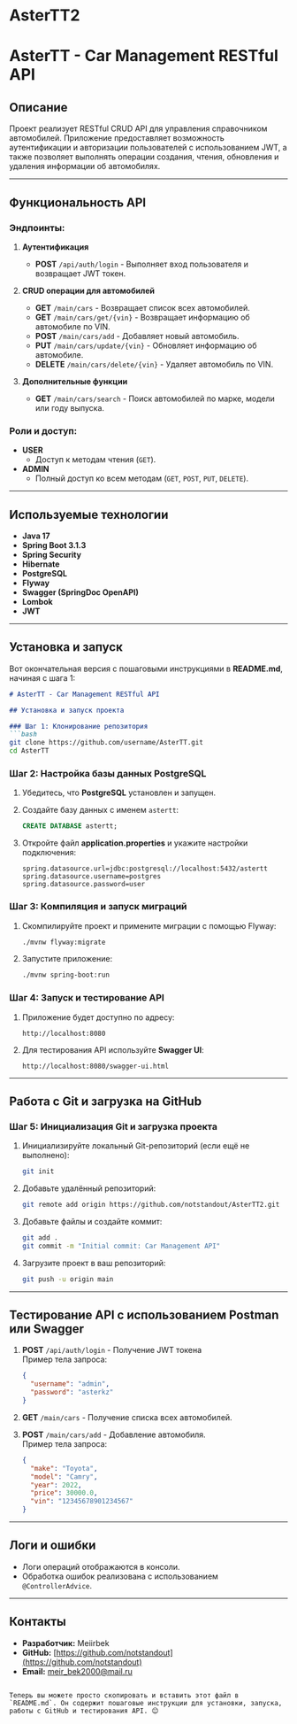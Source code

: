 # AsterTT2

# AsterTT - Car Management RESTful API

## Описание
Проект реализует RESTful CRUD API для управления справочником автомобилей. Приложение предоставляет возможность аутентификации и авторизации пользователей с использованием JWT, а также позволяет выполнять операции создания, чтения, обновления и удаления информации об автомобилях.

---

## Функциональность API

### Эндпоинты:
1. **Аутентификация**
    - **POST** `/api/auth/login` - Выполняет вход пользователя и возвращает JWT токен.

2. **CRUD операции для автомобилей**
    - **GET** `/main/cars` - Возвращает список всех автомобилей.
    - **GET** `/main/cars/get/{vin}` - Возвращает информацию об автомобиле по VIN.
    - **POST** `/main/cars/add` - Добавляет новый автомобиль.
    - **PUT** `/main/cars/update/{vin}` - Обновляет информацию об автомобиле.
    - **DELETE** `/main/cars/delete/{vin}` - Удаляет автомобиль по VIN.

3. **Дополнительные функции**
    - **GET** `/main/cars/search` - Поиск автомобилей по марке, модели или году выпуска.

### Роли и доступ:
- **USER**
    - Доступ к методам чтения (`GET`).
- **ADMIN**
    - Полный доступ ко всем методам (`GET`, `POST`, `PUT`, `DELETE`).

---

## Используемые технологии
- **Java 17**
- **Spring Boot 3.1.3**
- **Spring Security**
- **Hibernate**
- **PostgreSQL**
- **Flyway**
- **Swagger (SpringDoc OpenAPI)**
- **Lombok**
- **JWT**

---

## Установка и запуск

Вот окончательная версия с пошаговыми инструкциями в **README.md**, начиная с шага 1:

```markdown
# AsterTT - Car Management RESTful API

## Установка и запуск проекта

### Шаг 1: Клонирование репозитория
```bash
git clone https://github.com/username/AsterTT.git
cd AsterTT
```

### Шаг 2: Настройка базы данных PostgreSQL
1. Убедитесь, что **PostgreSQL** установлен и запущен.
2. Создайте базу данных с именем `astertt`:
   ```sql
   CREATE DATABASE astertt;
   ```

3. Откройте файл **application.properties** и укажите настройки подключения:
   ```properties
   spring.datasource.url=jdbc:postgresql://localhost:5432/astertt
   spring.datasource.username=postgres
   spring.datasource.password=user
   ```

### Шаг 3: Компиляция и запуск миграций
1. Скомпилируйте проект и примените миграции с помощью Flyway:
   ```bash
   ./mvnw flyway:migrate
   ```

2. Запустите приложение:
   ```bash
   ./mvnw spring-boot:run
   ```

### Шаг 4: Запуск и тестирование API
1. Приложение будет доступно по адресу:
   ```
   http://localhost:8080
   ```

2. Для тестирования API используйте **Swagger UI**:
   ```
   http://localhost:8080/swagger-ui.html
   ```

---

## Работа с Git и загрузка на GitHub

### Шаг 5: Инициализация Git и загрузка проекта
1. Инициализируйте локальный Git-репозиторий (если ещё не выполнено):
   ```bash
   git init
   ```

2. Добавьте удалённый репозиторий:
   ```bash
   git remote add origin https://github.com/notstandout/AsterTT2.git
   ```

3. Добавьте файлы и создайте коммит:
   ```bash
   git add .
   git commit -m "Initial commit: Car Management API"
   ```

4. Загрузите проект в ваш репозиторий:
   ```bash
   git push -u origin main
   ```

---

## Тестирование API с использованием Postman или Swagger

1. **POST** `/api/auth/login` - Получение JWT токена  
   Пример тела запроса:
   ```json
   {
     "username": "admin",
     "password": "asterkz"
   }
   ```

2. **GET** `/main/cars` - Получение списка всех автомобилей.

3. **POST** `/main/cars/add` - Добавление автомобиля.  
   Пример тела запроса:
   ```json
   {
     "make": "Toyota",
     "model": "Camry",
     "year": 2022,
     "price": 30000.0,
     "vin": "12345678901234567"
   }
   ```

---

## Логи и ошибки
- Логи операций отображаются в консоли.
- Обработка ошибок реализована с использованием `@ControllerAdvice`.

---

## Контакты
- **Разработчик:** Meiirbek
- **GitHub:** [https://github.com/notstandout](https://github.com/notstandout)
- **Email:** meir_bek2000@mail.ru
``` 

Теперь вы можете просто скопировать и вставить этот файл в `README.md`. Он содержит пошаговые инструкции для установки, запуска, работы с GitHub и тестирования API. 😊